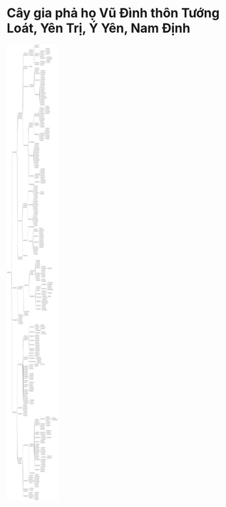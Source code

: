 # Cây gia phả họ Vũ Đình thôn Tướng Loát, Yên Trị, Ý Yên, Nam Định
![Alt text](vu.toc.v1.svg?raw=true "Cây gia phả họ Vũ Đình thôn Tướng Loát")
